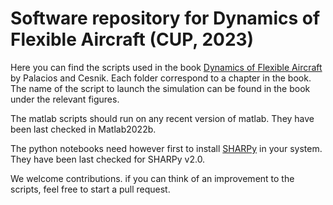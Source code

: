 # Software repository for Dynamics of Flexible Aircraft (CUP, 2023)
Here you can find the scripts used in the book [Dynamics of Flexible Aircraft](https://www.cambridge.org/9781108420600) by Palacios and Cesnik.
Each folder correspond to a chapter in the book. The name of the script to launch the simulation can be found in the book under the relevant figures.

The matlab scripts should run on any recent version of matlab. They have been last checked in Matlab2022b. 

The python notebooks need however first to install [SHARPy](https://www.imperial.ac.uk/aeroelastics/sharpy) in your system. They have been last checked for SHARPy v2.0.

We welcome contributions. if you can think of an improvement to the scripts, feel free to start a pull request. 
